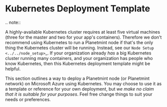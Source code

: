 


# Kubernetes Deployment Template

.. note::

   A highly-available Kubernetes cluster requires at least five virtual machines
   (three for the master and two for your app's containers).
   Therefore we don't recommend using Kubernetes to run a Planetmint node
   if that's the only thing the Kubernetes cluster will be running.
   Instead, see our `Node Setup <../../node_setup>`_.
   If your organization already *has* a big Kubernetes cluster running many containers,
   and your organization has people who know Kubernetes,
   then this Kubernetes deployment template might be helpful.

This section outlines a way to deploy a Planetmint node (or Planetmint network)
on Microsoft Azure using Kubernetes.
You may choose to use it as a template or reference for your own deployment,
but *we make no claim that it is suitable for your purposes*.
Feel free change things to suit your needs or preferences.
